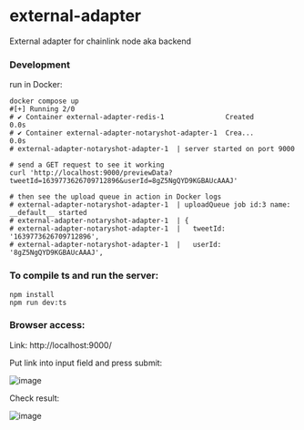 # external-adapter
External adapter for chainlink node aka backend

### Development

run in Docker:
```shell
docker compose up
#[+] Running 2/0
# ✔ Container external-adapter-redis-1               Created                                         0.0s 
# ✔ Container external-adapter-notaryshot-adapter-1  Crea...                                         0.0s
# external-adapter-notaryshot-adapter-1  | server started on port 9000

# send a GET request to see it working
curl 'http://localhost:9000/previewData?tweetId=1639773626709712896&userId=8gZ5NgQYD9KGBAUcAAAJ'

# then see the upload queue in action in Docker logs
# external-adapter-notaryshot-adapter-1  | uploadQueue job id:3 name: __default__ started 
# external-adapter-notaryshot-adapter-1  | {
# external-adapter-notaryshot-adapter-1  |   tweetId: '1639773626709712896',
# external-adapter-notaryshot-adapter-1  |   userId: '8gZ5NgQYD9KGBAUcAAAJ',
```



### To compile ts and run the server:
```
npm install
npm run dev:ts
```

### Browser access:
Link: http://localhost:9000/

Put link into input field and press submit:

![image](https://user-images.githubusercontent.com/51874367/214381212-deaa8934-56d8-4b62-b314-d0761800a49e.png)

Check result: 

![image](https://user-images.githubusercontent.com/51874367/214381404-d4075793-dd26-4213-8088-a72427bfcb0c.png)
